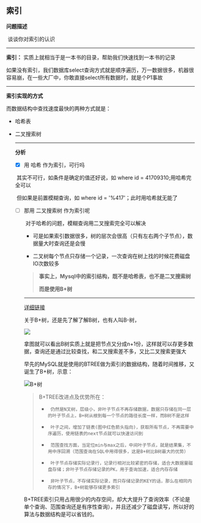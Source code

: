 ## 索引

**问题描述**

​	谈谈你对索引的认识

---

**索引：** 实质上就相当于是一本书的目录，帮助我们快速找到一本书的记录

如果没有索引，我们数据库select查询方式就是顺序遍历，万一数据很多，机器很容易崩，在一些大厂中，你敢直接select所有数据时，就是个P1事故

---

**索引实现的方式**

而数据结构中查找速度最快的两种方式就是：

* 哈希表

* 二叉搜索树

  ---

  **分析**

  - [x] 用	哈希	作为索引，可行吗

  ​		其实不可行，如条件是确定的值还好说，如 where id = 41709310;用哈希完全可以

  ​		但如果是前置模糊查询，如 where id = '%417'；此时用哈希就无能了

  - [ ] 那用 二叉搜索树 作为索引呢

    ​	对于哈希的问题，模糊查询用二叉搜索完全可以解决

    * 可是如果索引数据很多，树的层次会很高（只有左右两个子节点），数据量大时查询还是会慢

    * 二叉树每个节点只存储一个记录，一次查询在树上找的时候花费磁盘IO次数较多

    > **事实上，Mysql中的索引结构，既不是哈希表，也不是二叉搜索树**
    >
    > **而是使用B+树**

    ---

    [详细链接](https://zhuanlan.zhihu.com/p/117419077)

    关于B+树，还是先了解了解B树，也有人叫B-树，

    

    ![](https://imgconvert.csdnimg.cn/aHR0cHM6Ly9tbWJpei5xcGljLmNuL21tYml6X3BuZy9OdE81c2lhbEpaR3B3ZmFwQVUzT3pwc2xKRDhldGJmWmVLdFJpYUpkT0MyWWlhN2pMc2lhaGs1clQ0WmxDYUhQMTNBQnlxRlRXQ0JVZldRWWg5Ymt0Z1ZCRUEvNjQw?x-oss-process=image/format,png)

    ​	拿图就可以看出B树实质上就是把节点又分成n+1份，这样就可以存更多数据，查询还是通过比较查找，和二叉搜索差不多，又比二叉搜索更强大

    ​	 早先的MySQL就是使用的BTREE做为索引的数据结构，随着时间推移，又诞生了B+树，示意：

    ![B+树](https://imgconvert.csdnimg.cn/aHR0cHM6Ly9tbWJpei5xcGljLmNuL21tYml6X3BuZy9OdE81c2lhbEpaR3B3ZmFwQVUzT3pwc2xKRDhldGJmWmVDaklRa081RDV5aWJFZjV5dHN2Rm53dXNZRmFQUVVVTTlrdXFyYmljcVBIaHNjcndncjBtRDRKQS82NDA?x-oss-process=image/format,png) 

    >B+TREE改进点及优势所在：
    >
    >-      仍然是N叉树，层级小，非叶子节点不再存储数据，数据只存储在同一层的叶子节点上，B+树从根到每一个节点的路径长度一样，而B树不是这样
    >
    >-      叶子之间，增加了链表(图中红色箭头指向)，获取所有节点，不再需要中序遍历，使用链表的next节点就可以快速访问到
    >
    >-      范围查找方面，当定位min与max之后，中间叶子节点，就是结果集，不用中序回溯（范围查询在SQL中用得很多，这是B+树比B树最大的优势）
    >
    >-      叶子节点存储实际记录行，记录行相对比较紧密的存储，适合大数据量磁盘存储；非叶子节点存储记录的PK，用于查询加速，适合内存存储
    >
    >-      非叶子节点，不存储实际记录，而只存储记录的KEY的话，那么在相同内存的情况下，B+树能够存储更多索引

     B+TREE索引只用占用很少的内存空间，却大大提升了查询效率（不论是单个查询、范围查询还是有序性查询），并且还减少了磁盘读写，所以好的算法与数据结构是可以省钱的。 